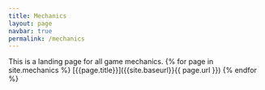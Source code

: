 ```yaml
---
title: Mechanics
layout: page
navbar: true
permalink: /mechanics
---
```

This is a landing page for all game mechanics.
{% for page in site.mechanics %}
[{{page.title}}]({{site.baseurl}}{{ page.url }})
{% endfor %}
